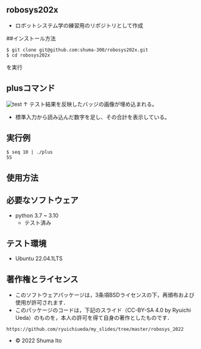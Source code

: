 ## robosys202x
* ロボットシステム学の練習用のリポジトリとして作成

##インストール方法
```
$ git clone git@github.com:shuma-300/robosys202x.git
$ cd robosys202x
```
を実行

## plusコマンド
![test](https://github.com/shumaito/robosys202x/actions/workflows/test.yml/badge.svg)
↑ テスト結果を反映したバッジの画像が埋め込まれる。

* 標準入力から読み込んだ数字を足し、その合計を表示している。
## 実行例
```
$ seq 10 | ./plus
55
```

## 使用方法

## 必要なソフトウェア
* python 3.7 ~ 3.10
  * テスト済み

## テスト環境
* Ubuntu 22.04.1LTS

## 著作権とライセンス
* このソフトウェアパッケージは，3条項BSDライセンスの下，再頒布および使用が許可されます．
* このパッケージのコードは，下記のスライド（CC-BY-SA 4.0 by Ryuichi Ueda）のものを，本人の許可を得て自身の著作としたものです．
```
https://github.com/ryuichiueda/my_slides/tree/master/robosys_2022
```
* © 2022 Shuma Ito
